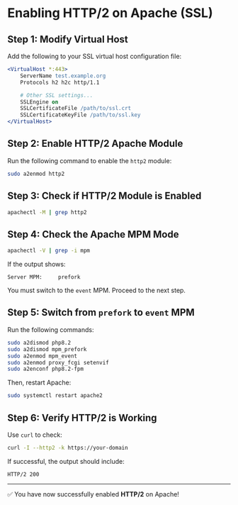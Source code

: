 
# Enabling HTTP/2 on Apache (SSL)

## Step 1: Modify Virtual Host

Add the following to your SSL virtual host configuration file:

```apache
<VirtualHost *:443>
    ServerName test.example.org
    Protocols h2 h2c http/1.1

    # Other SSL settings...
    SSLEngine on
    SSLCertificateFile /path/to/ssl.crt
    SSLCertificateKeyFile /path/to/ssl.key
</VirtualHost>
```

## Step 2: Enable HTTP/2 Apache Module

Run the following command to enable the `http2` module:

```bash
sudo a2enmod http2
```

## Step 3: Check if HTTP/2 Module is Enabled

```bash
apachectl -M | grep http2
```

## Step 4: Check the Apache MPM Mode

```bash
apachectl -V | grep -i mpm
```

If the output shows:

```
Server MPM:     prefork
```

You must switch to the `event` MPM. Proceed to the next step.

## Step 5: Switch from `prefork` to `event` MPM

Run the following commands:

```bash
sudo a2dismod php8.2
sudo a2dismod mpm_prefork
sudo a2enmod mpm_event
sudo a2enmod proxy_fcgi setenvif
sudo a2enconf php8.2-fpm
```

Then, restart Apache:

```bash
sudo systemctl restart apache2
```

## Step 6: Verify HTTP/2 is Working

Use `curl` to check:

```bash
curl -I --http2 -k https://your-domain
```

If successful, the output should include:

```
HTTP/2 200
```

---
✅ You have now successfully enabled **HTTP/2** on Apache!

